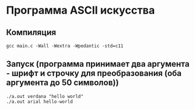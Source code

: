 # Программа ASCII искусства


## Компиляция
```
gcc main.c -Wall -Wextra -Wpedantic -std=c11
```
## Запуск (программа принимает два аргумента - шрифт и строчку для преобразования (оба аргумента до 50 символов))
```
./a.out verdana "hello world"
./a.out arial hello-world
```